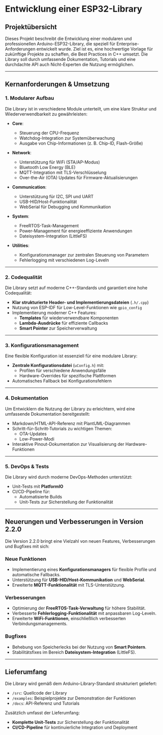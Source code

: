 # Entwicklung einer ESP32-Library

## Projektübersicht
Dieses Projekt beschreibt die Entwicklung einer modularen und professionellen Arduino-ESP32-Library, die speziell für Enterprise-Anforderungen entwickelt wurde. Ziel ist es, eine hochwertige Vorlage für zukünftige Projekte zu schaffen, die Best Practices in C++ umsetzt. Die Library soll durch umfassende Dokumentation, Tutorials und eine durchdachte API auch Nicht-Experten die Nutzung ermöglichen.

---

## Kernanforderungen & Umsetzung

### 1. Modularer Aufbau
Die Library ist in verschiedene Module unterteilt, um eine klare Struktur und Wiederverwendbarkeit zu gewährleisten:

- **Core**:
  - Steuerung der CPU-Frequenz
  - Watchdog-Integration zur Systemüberwachung
  - Ausgabe von Chip-Informationen (z. B. Chip-ID, Flash-Größe)

- **Network**:
  - Unterstützung für WiFi (STA/AP-Modus)
  - Bluetooth Low Energy (BLE)
  - MQTT-Integration mit TLS-Verschlüsselung
  - Over-the-Air (OTA) Updates für Firmware-Aktualisierungen

- **Communication**:
  - Unterstützung für I2C, SPI und UART
  - USB-HID/Host-Funktionalität
  - WebSerial für Debugging und Kommunikation

- **System**:
  - FreeRTOS-Task-Management
  - Power-Management für energieeffiziente Anwendungen
  - Dateisystem-Integration (LittleFS)

- **Utilities**:
  - Konfigurationsmanager zur zentralen Steuerung von Parametern
  - Fehlerlogging mit verschiedenen Log-Leveln

---

### 2. Codequalität
Die Library setzt auf moderne C++-Standards und garantiert eine hohe Codequalität:
- **Klar strukturierte Header- und Implementierungsdateien** (`.h/.cpp`)
- Nutzung von ESP-IDF für Low-Level-Funktionen wie `gpio_config`
- Implementierung moderner C++ Features:
  - **Templates** für wiederverwendbare Komponenten
  - **Lambda-Ausdrücke** für effiziente Callbacks
  - **Smart Pointer** zur Speicherverwaltung

---

### 3. Konfigurationsmanagement
Eine flexible Konfiguration ist essenziell für eine modulare Library:
- **Zentrale Konfigurationsdatei** (`uConfig.h`) mit:
  - Profilen für verschiedene Anwendungsfälle
  - Hardware-Overrides für spezifische Plattformen
- Automatisches Fallback bei Konfigurationsfehlern

---

### 4. Dokumentation
Um Entwicklern die Nutzung der Library zu erleichtern, wird eine umfassende Dokumentation bereitgestellt:
- Markdown/HTML-API-Referenz mit PlantUML-Diagrammen
- Schritt-für-Schritt-Tutorials zu wichtigen Themen:
  - OTA-Updates
  - Low-Power-Modi
- Interaktive Pinout-Dokumentation zur Visualisierung der Hardware-Funktionen

---

### 5. DevOps & Tests
Die Library wird durch moderne DevOps-Methoden unterstützt:
- Unit-Tests mit **PlatformIO**
- CI/CD-Pipeline für:
  - Automatisierte Builds
  - Unit-Tests zur Sicherstellung der Funktionalität

---

## Neuerungen und Verbesserungen in Version 2.2.0
Die Version 2.2.0 bringt eine Vielzahl von neuen Features, Verbesserungen und Bugfixes mit sich:

### **Neue Funktionen**
- Implementierung eines **Konfigurationsmanagers** für flexible Profile und automatische Fallbacks.
- Unterstützung für **USB-HID/Host-Kommunikation** und **WebSerial**.
- Erweiterte **MQTT-Funktionalität** mit TLS-Unterstützung.

### **Verbesserungen**
- Optimierung der **FreeRTOS-Task-Verwaltung** für höhere Stabilität.
- Verbesserte **Fehlerlogging-Funktionalität** mit anpassbaren Log-Leveln.
- Erweiterte **WiFi-Funktionen**, einschließlich verbesserten Verbindungsmanagements.

### **Bugfixes**
- Behebung von Speicherlecks bei der Nutzung von **Smart Pointern**.
- Stabilitätsfixes im Bereich **Dateisystem-Integration** (LittleFS).

---

## Lieferumfang
Die Library wird gemäß dem Arduino-Library-Standard strukturiert geliefert:
- `/src`: Quellcode der Library
- `/examples`: Beispielprojekte zur Demonstration der Funktionen
- `/docs`: API-Referenz und Tutorials

Zusätzlich umfasst der Lieferumfang:
- **Komplette Unit-Tests** zur Sicherstellung der Funktionalität
- **CI/CD-Pipeline** für kontinuierliche Integration und Deployment